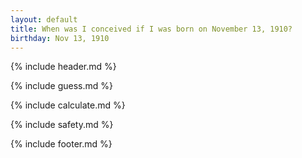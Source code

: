 ```yaml
---
layout: default
title: When was I conceived if I was born on November 13, 1910?
birthday: Nov 13, 1910
---
```


{% include header.md %}

{% include guess.md %}

{% include calculate.md %}

{% include safety.md %}

{% include footer.md %}



